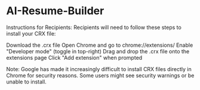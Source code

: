 # AI-Resume-Builder

Instructions for Recipients:
Recipients will need to follow these steps to install your CRX file:

Download the .crx file
Open Chrome and go to chrome://extensions/
Enable "Developer mode" (toggle in top-right)
Drag and drop the .crx file onto the extensions page
Click "Add extension" when prompted

Note: Google has made it increasingly difficult to install CRX files directly in Chrome for security reasons. Some users might see security warnings or be unable to install.
